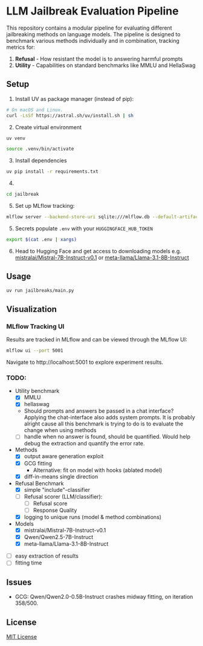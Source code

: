 # LLM Jailbreak Evaluation Pipeline

This repository contains a modular pipeline for evaluating different jailbreaking methods on language models. The pipeline is designed to benchmark various methods individually and in combination, tracking metrics for:

1. **Refusal** - How resistant the model is to answering harmful prompts
2. **Utility** - Capabilities on standard benchmarks like MMLU and HellaSwag
<!-- 3. **Cost** - Computational expense in both fitting and inference time -->

## Setup

1. Install UV as package manager (instead of pip):
```sh
# On macOS and Linux.
curl -LsSf https://astral.sh/uv/install.sh | sh
```

2. Create virtual environment
```sh
uv venv
```

```sh
source .venv/bin/activate
```

3. Install dependencies
```sh
uv pip install -r requirements.txt
```

4. 
```sh
cd jailbreak
```

5. Set up MLflow tracking:
```sh
mlflow server --backend-store-uri sqlite:///mlflow.db --default-artifact-root ./mlruns
```
5. Secrets
populate `.env` with your `HUGGINGFACE_HUB_TOKEN`
```sh
export $(cat .env | xargs)
```
6. Head to Hugging Face and get access to downloading models
e.g. [mistralai/Mistral-7B-Instruct-v0.1](https://huggingface.co/mistralai/Mistral-7B-Instruct-v0.1) or [meta-llama/Llama-3.1-8B-Instruct](https://huggingface.co/meta-llama/Llama-3.1-8B-Instruct)

## Usage
```sh
uv run jailbreaks/main.py
```

## Visualization

### MLflow Tracking UI

Results are tracked in MLflow and can be viewed through the MLflow UI:

```bash
mlflow ui --port 5001
```

Navigate to http://localhost:5001 to explore experiment results. 

### TODO:
- Utility benchmark
    - [x] MMLU
    - [x] hellaswag
    - Should prompts and answers be passed in a chat interface? Applying the chat-interface also adds system prompts. It is probably alright cause all this benchmark is trying to do is to evaluate the change when using methods
    - [ ] handle when no answer is found, should be quantified. Would help debug the extraction and quantify the error rate. 
- Methods
    - [x] output aware generation exploit
    - [x] GCG fitting
        - Alternative: fit on model with hooks (ablated model)
    - [x] diff-in-means single direction
- Refusal Benchmark 
    - [x] simple "include"-classifier
    - [ ] Refusal scorer (LLM/classifier):
        - [ ] Refusal score
        - [ ] Response Quality
    - [x] logging to unique runs (model & method combinations)
- Models
    - [x] mistralai/Mistral-7B-Instruct-v0.1
    - [x] Qwen/Qwen2.5-7B-Instruct
    - [x] meta-llama/Llama-3.1-8B-Instruct

- [ ] easy extraction of results
- [ ] fitting time

## Issues
- GCG: Qwen/Qwen2.0-0.5B-Instruct crashes midway fitting, on iteration 358/500. 

## License

[MIT License](LICENSE)
